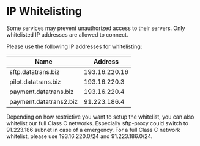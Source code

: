 # IP Whitelisting


Some services may prevent unauthorized access to their servers. Only whitelisted IP addresses are allowed to connect. 

Please use the following IP addresses for whitelisting:

| Name | Address |
| -- | -- |
| sftp.datatrans.biz | 193.16.220.16 |
| pilot.datatrans.biz | 193.16.220.3 |
| payment.datatrans.biz | 193.16.220.4 |
| payment.datatrans2.biz | 91.223.186.4  |


Depending on how restrictive you want to setup the whitelist, you can also whitelist our full Class C networks. Especially sftp-proxy could switch to 91.223.186 subnet in case of a emergency. For a full Class C network whitelist, please use 193.16.220.0/24 and 91.223.186.0/24.




